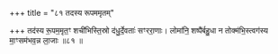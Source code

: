 +++
title = "८१ तदस्य रूपममृतम्"

+++
तद॑स्य रू॒पम॒मृत॒ꣳ शची॑भिस्ति॒स्रो द॑धु॒र्दे॒वताः॑ सꣳररा॒णाः। लोमा॑नि॒ शष्पै॑र्बहु॒धा न तोक्म॑भि॒स्त्वग॑स्य मा॒ꣳसम॑भव॒न्न ला॒जाः ॥८१ ॥